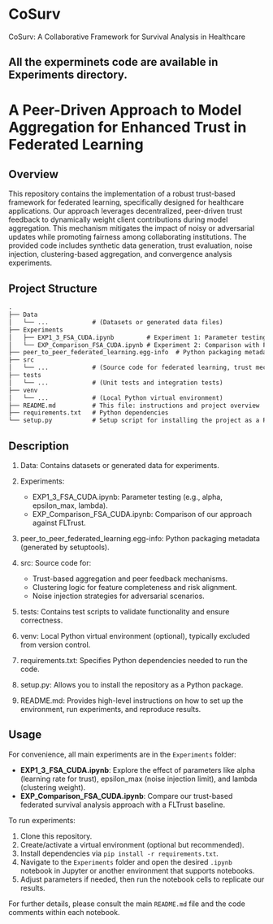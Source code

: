 # CoSurv
CoSurv: A Collaborative Framework for Survival Analysis in Healthcare

## All the experminets code are available in Experiments directory. ##

# A Peer-Driven Approach to Model Aggregation for Enhanced Trust in Federated Learning

## Overview

This repository contains the implementation of a robust trust-based framework for federated learning, specifically designed for healthcare applications. Our approach leverages decentralized, peer-driven trust feedback to dynamically weight client contributions during model aggregation. This mechanism mitigates the impact of noisy or adversarial updates while promoting fairness among collaborating institutions. The provided code includes synthetic data generation, trust evaluation, noise injection, clustering-based aggregation, and convergence analysis experiments.

## Project Structure
```markdown
.
├── Data
│   └── ...            # (Datasets or generated data files)
├── Experiments
│   ├── EXP1_3_FSA_CUDA.ipynb         # Experiment 1: Parameter testing (alpha, epsilon, lambda)
│   └── EXP_Comparison_FSA_CUDA.ipynb # Experiment 2: Comparison with FLTrust
├── peer_to_peer_federated_learning.egg-info  # Python packaging metadata
├── src
│   └── ...            # (Source code for federated learning, trust mechanisms, etc.)
├── tests
│   └── ...            # (Unit tests and integration tests)
├── venv
│   └── ...            # (Local Python virtual environment)
├── README.md          # This file: instructions and project overview
├── requirements.txt   # Python dependencies
└── setup.py           # Setup script for installing the project as a Python package
```

## Description

1. Data:
   Contains datasets or generated data for experiments.

2. Experiments:
   - EXP1_3_FSA_CUDA.ipynb: Parameter testing (e.g., alpha, epsilon_max, lambda).
   - EXP_Comparison_FSA_CUDA.ipynb: Comparison of our approach against FLTrust.

3. peer_to_peer_federated_learning.egg-info:
   Python packaging metadata (generated by setuptools).

4. src:
   Source code for:
     - Trust-based aggregation and peer feedback mechanisms.
     - Clustering logic for feature completeness and risk alignment.
     - Noise injection strategies for adversarial scenarios.

5. tests:
   Contains test scripts to validate functionality and ensure correctness.

6. venv:
   Local Python virtual environment (optional), typically excluded from version control.

7. requirements.txt:
   Specifies Python dependencies needed to run the code.

8. setup.py:
   Allows you to install the repository as a Python package.

9. README.md:
   Provides high-level instructions on how to set up the environment, run experiments, and reproduce results.

## Usage

For convenience, all main experiments are in the `Experiments` folder:
- **EXP1_3_FSA_CUDA.ipynb**: Explore the effect of parameters like alpha (learning rate for trust), epsilon_max (noise injection limit), and lambda (clustering weight).
- **EXP_Comparison_FSA_CUDA.ipynb**: Compare our trust-based federated survival analysis approach with a FLTrust baseline.

To run experiments:
1. Clone this repository.
2. Create/activate a virtual environment (optional but recommended).
3. Install dependencies via `pip install -r requirements.txt`.
4. Navigate to the `Experiments` folder and open the desired `.ipynb` notebook in Jupyter or another environment that supports notebooks.
5. Adjust parameters if needed, then run the notebook cells to replicate our results.

For further details, please consult the main `README.md` file and the code comments within each notebook.
